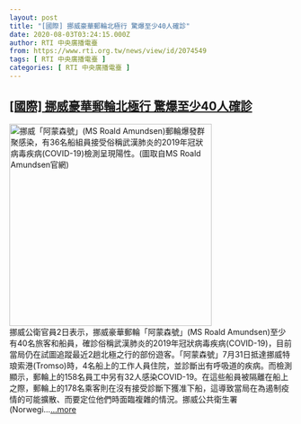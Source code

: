 ```yaml
---
layout: post
title: "[國際] 挪威豪華郵輪北極行 驚爆至少40人確診"
date: 2020-08-03T03:24:15.000Z
author: RTI 中央廣播電臺
from: https://www.rti.org.tw/news/view/id/2074549
tags: [ RTI 中央廣播電臺 ]
categories: [ RTI 中央廣播電臺 ]
---
```

<!--1596425055000-->
[[國際] 挪威豪華郵輪北極行 驚爆至少40人確診](https://www.rti.org.tw/news/view/id/2074549)
------

<div>
<img src="https://static.rti.org.tw/assets/thumbnails/2020/08/02/505f14afdc2ed8edc7c7ba569b6817bd.jpg" width="360" alt="挪威「阿蒙森號」(MS Roald Amundsen)郵輪爆發群聚感染，有36名船組員接受俗稱武漢肺炎的2019年冠狀病毒疾病(COVID-19)檢測呈現陽性。(圖取自MS Roald Amundsen官網)" title="挪威「阿蒙森號」(MS Roald Amundsen)郵輪爆發群聚感染，有36名船組員接受俗稱武漢肺炎的2019年冠狀病毒疾病(COVID-19)檢測呈現陽性。(圖取自MS Roald Amundsen官網)"><br>挪威公衛官員2日表示，挪威豪華郵輪「阿蒙森號」(MS Roald Amundsen)至少有40名旅客和船員，確診俗稱武漢肺炎的2019年冠狀病毒疾病(COVID-19)，目前當局仍在試圖追蹤最近2趟北極之行的部份遊客。「阿蒙森號」7月31日抵達挪威特琅索港(Tromso)時，4名船上的工作人員住院，並診斷出有呼吸道的疾病。而檢測顯示，郵輪上的158名員工中另有32人感染COVID-19。在這些船員被隔離在船上之際，郵輪上的178名乘客則在沒有接受診斷下獲准下船，這導致當局在為遏制疫情的可能擴散、而要定位他們時面臨複雜的情況。挪威公共衛生署(Norwegi...<a target="_blank" href="https://www.rti.org.tw/news/view/id/2074549">...more</a>
</div>
